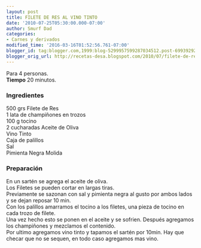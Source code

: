 ```yaml
---
layout: post
title: FILETE DE RES AL VINO TINTO
date: '2010-07-25T05:30:00.000-07:00'
author: Smurf Dad
categories:
- Carnes y derivados
modified_time: '2016-03-16T01:52:56.761-07:00'
blogger_id: tag:blogger.com,1999:blog-5299957599287034512.post-6993929213259515229
blogger_orig_url: http://recetas-desa.blogspot.com/2010/07/filete-de-res-al-vino-tinto.html
---
```


Para 4 personas.<br><b>Tiempo</b> 20 minutos.<br><h3>Ingredientes</h3><p>500 grs Filete de Res<br/>1 lata de champi&ntilde;ones en trozos<br/>100 g tocino<br/>2 cucharadas Aceite de Oliva<br/>Vino Tinto<br/>Caja de palillos<br/>Sal<br/>Pimienta Negra Molida</p><h3>Preparaci&oacute;n</h3><p>En un sart&eacute;n se agrega el aceite de oliva.<br/>Los Filetes se pueden cortar en largas tiras.<br/>Previamente se sazonan con sal y pimienta negra al gusto por ambos lados y se dejan reposar 10 min.<br/>Con los palillos amarramos el tocino a los filetes, una pieza de tocino en cada trozo de filete.<br/>Una vez hecho esto se ponen en el aceite y se sofrien. Despu&eacute;s agregamos los champi&ntilde;ones y mezclamos el contenido.<br/>Por ultimo agregamos vino tinto y tapamos el sart&eacute;n por 10min. Hay que checar que no se sequen, en todo caso agregamos mas vino.<br/></p>